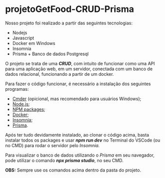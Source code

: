 # projetoGetFood-CRUD-Prisma

Nosso projeto foi realizado a partir das seguintes tecnologias: 

- Nodejs
- Javascript
- Docker em Windows
- Insomnia
- Prisma + Banco de dados Postgresql

O projeto se trata de uma **_CRUD_**, com intuito de funcionar como uma API para uma aplicação web, em um servidor, conectada com um banco de dados relacional, funcionando a partir de um docker.

Para fazer o código funcionar, é necessário a instalação dos seguintes programas: 

- [Cmder](https://cmder.net/) (opicional, mas recomendado para usuários Windows);
- [Node.js](https://nodejs.org/en/);
- [NPM packages](https://www.npmjs.com/package/npm);
- [Docker](https://www.docker.com/get-started/);
- [Insomnia](https://insomnia.rest/download);
- [Prisma](https://www.prisma.io/docs/getting-started/quickstart).

Após ter tudo devidamente instalado, ao clonar o código acima, basta instalar todos os packages e usar **_npm run dev_** no Terminal do VSCode (ou no CMD) para rodar o servidor pelo _Insomnia._

Para visualizar o banco de dados utilizando o _Prisma_ em seu navegador, pode utilizar o comando **_npx prisma studio_**, no seu CMD.

**OBS:** Sempre use os comandos acima dentro da pasta do projeto.

